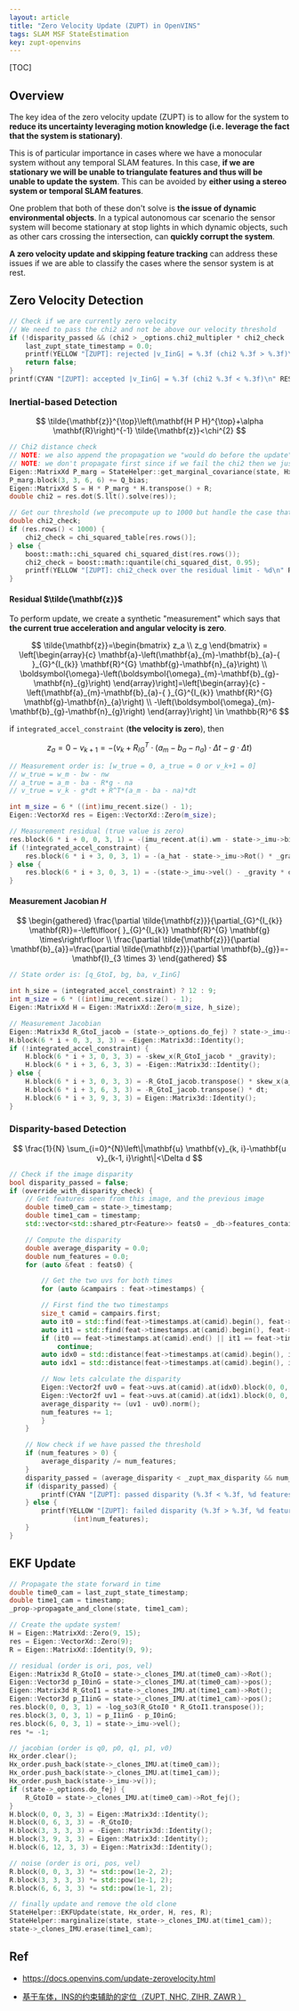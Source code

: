 ```yaml
---
layout: article
title: "Zero Velocity Update (ZUPT) in OpenVINS"
tags: SLAM MSF StateEstimation
key: zupt-openvins
---
```


[TOC]

## Overview

The key idea of the zero velocity update (ZUPT) is to allow for the system to **reduce its uncertainty leveraging motion knowledge (i.e. leverage the fact that the system is stationary)**.

This is of particular importance in cases where we have a monocular system without any temporal SLAM features. In this case, **if we are stationary we will be unable to triangulate features and thus will be unable to update the system**. This can be avoided by **either using a stereo system or temporal SLAM features**.

One problem that both of these don't solve is **the issue of dynamic environmental objects**. In a typical autonomous car scenario the sensor system will become stationary at stop lights in which dynamic objects, such as other cars crossing the intersection, can **quickly corrupt the system**.

**A zero velocity update and skipping feature tracking** can address these issues if we are able to classify the cases where the sensor system is at rest.


## Zero Velocity Detection

```cpp
// Check if we are currently zero velocity
// We need to pass the chi2 and not be above our velocity threshold
if (!disparity_passed && (chi2 > _options.chi2_multipler * chi2_check || state->_imu->vel().norm() > _zupt_max_velocity)) {
    last_zupt_state_timestamp = 0.0;
    printf(YELLOW "[ZUPT]: rejected |v_IinG| = %.3f (chi2 %.3f > %.3f)\n" RESET, state->_imu->vel().norm(), chi2, _options.chi2_multipler * chi2_check);
    return false;
}
printf(CYAN "[ZUPT]: accepted |v_IinG| = %.3f (chi2 %.3f < %.3f)\n" RESET, state->_imu->vel().norm(), chi2, _options.chi2_multipler * chi2_check);
```

### Inertial-based Detection

$$
\tilde{\mathbf{z}}^{\top}\left(\mathbf{H P H}^{\top}+\alpha \mathbf{R}\right)^{-1} \tilde{\mathbf{z}}<\chi^{2}
$$

```cpp
// Chi2 distance check
// NOTE: we also append the propagation we "would do before the update" if this was to be accepted
// NOTE: we don't propagate first since if we fail the chi2 then we just want to return and do normal logic
Eigen::MatrixXd P_marg = StateHelper::get_marginal_covariance(state, Hx_order);
P_marg.block(3, 3, 6, 6) += Q_bias;
Eigen::MatrixXd S = H * P_marg * H.transpose() + R;
double chi2 = res.dot(S.llt().solve(res));

// Get our threshold (we precompute up to 1000 but handle the case that it is more)
double chi2_check;
if (res.rows() < 1000) {
    chi2_check = chi_squared_table[res.rows()];
} else {
    boost::math::chi_squared chi_squared_dist(res.rows());
    chi2_check = boost::math::quantile(chi_squared_dist, 0.95);
    printf(YELLOW "[ZUPT]: chi2_check over the residual limit - %d\n" RESET, (int)res.rows());
}
```

#### Residual $\tilde{\mathbf{z}}$

To perform update, we create a synthetic "measurement" which says that **the current true acceleration and angular velocity is zero**.

$$
\tilde{\mathbf{z}}=\begin{bmatrix} z_a \\ z_g \end{bmatrix} =
\left[\begin{array}{c}
\mathbf{a}-\left(\mathbf{a}_{m}-\mathbf{b}_{a}-{ }_{G}^{I_{k}} \mathbf{R}^{G} \mathbf{g}-\mathbf{n}_{a}\right) \\
\boldsymbol{\omega}-\left(\boldsymbol{\omega}_{m}-\mathbf{b}_{g}-\mathbf{n}_{g}\right)
\end{array}\right]=\left[\begin{array}{c}
-\left(\mathbf{a}_{m}-\mathbf{b}_{a}-{ }_{G}^{I_{k}} \mathbf{R}^{G} \mathbf{g}-\mathbf{n}_{a}\right) \\
-\left(\boldsymbol{\omega}_{m}-\mathbf{b}_{g}-\mathbf{n}_{g}\right)
\end{array}\right]
\in \mathbb{R}^6
$$

if `integrated_accel_constraint` (**the velocity is zero**), then

$$
z_a = 0 - v_{k+1} = - (v_k +  R_{IG}^T \cdot (a_m - b_a - n_a) \cdot \Delta t - g \cdot \Delta t)
$$

```cpp
// Measurement order is: [w_true = 0, a_true = 0 or v_k+1 = 0]
// w_true = w_m - bw - nw
// a_true = a_m - ba - R*g - na
// v_true = v_k - g*dt + R^T*(a_m - ba - na)*dt

int m_size = 6 * ((int)imu_recent.size() - 1);
Eigen::VectorXd res = Eigen::VectorXd::Zero(m_size);

// Measurement residual (true value is zero)
res.block(6 * i + 0, 0, 3, 1) = -(imu_recent.at(i).wm - state->_imu->bias_g());
if (!integrated_accel_constraint) {
    res.block(6 * i + 3, 0, 3, 1) = -(a_hat - state->_imu->Rot() * _gravity);
} else {
    res.block(6 * i + 3, 0, 3, 1) = -(state->_imu->vel() - _gravity * dt + state->_imu->Rot().transpose() * a_hat * dt);
}
```


#### Measurement Jacobian $H$

$$
\begin{gathered}
\frac{\partial \tilde{\mathbf{z}}}{\partial_{G}^{I_{k}} \mathbf{R}}=-\left\lfloor{ }_{G}^{I_{k}} \mathbf{R}^{G} \mathbf{g} \times\right\rfloor \\
\frac{\partial \tilde{\mathbf{z}}}{\partial \mathbf{b}_{a}}=\frac{\partial \tilde{\mathbf{z}}}{\partial \mathbf{b}_{g}}=-\mathbf{I}_{3 \times 3}
\end{gathered}
$$


```cpp
// State order is: [q_GtoI, bg, ba, v_IinG]

int h_size = (integrated_accel_constraint) ? 12 : 9;
int m_size = 6 * ((int)imu_recent.size() - 1);
Eigen::MatrixXd H = Eigen::MatrixXd::Zero(m_size, h_size);

// Measurement Jacobian
Eigen::Matrix3d R_GtoI_jacob = (state->_options.do_fej) ? state->_imu->Rot_fej() : state->_imu->Rot();
H.block(6 * i + 0, 3, 3, 3) = -Eigen::Matrix3d::Identity();
if (!integrated_accel_constraint) {
    H.block(6 * i + 3, 0, 3, 3) = -skew_x(R_GtoI_jacob * _gravity);
    H.block(6 * i + 3, 6, 3, 3) = -Eigen::Matrix3d::Identity();
} else {
    H.block(6 * i + 3, 0, 3, 3) = -R_GtoI_jacob.transpose() * skew_x(a_hat) * dt;
    H.block(6 * i + 3, 6, 3, 3) = -R_GtoI_jacob.transpose() * dt;
    H.block(6 * i + 3, 9, 3, 3) = Eigen::Matrix3d::Identity();
}
```


### Disparity-based Detection

$$
\frac{1}{N} \sum_{i=0}^{N}\left\|\mathbf{u} \mathbf{v}_{k, i}-\mathbf{u v}_{k-1, i}\right\|<\Delta d
$$

```cpp
// Check if the image disparity
bool disparity_passed = false;
if (override_with_disparity_check) {
    // Get features seen from this image, and the previous image
    double time0_cam = state->_timestamp;
    double time1_cam = timestamp;
    std::vector<std::shared_ptr<Feature>> feats0 = _db->features_containing(time0_cam, false, true);

    // Compute the disparity
    double average_disparity = 0.0;
    double num_features = 0.0;
    for (auto &feat : feats0) {

        // Get the two uvs for both times
        for (auto &campairs : feat->timestamps) {

        // First find the two timestamps
        size_t camid = campairs.first;
        auto it0 = std::find(feat->timestamps.at(camid).begin(), feat->timestamps.at(camid).end(), time0_cam);
        auto it1 = std::find(feat->timestamps.at(camid).begin(), feat->timestamps.at(camid).end(), time1_cam);
        if (it0 == feat->timestamps.at(camid).end() || it1 == feat->timestamps.at(camid).end())
            continue;
        auto idx0 = std::distance(feat->timestamps.at(camid).begin(), it0);
        auto idx1 = std::distance(feat->timestamps.at(camid).begin(), it1);

        // Now lets calculate the disparity
        Eigen::Vector2f uv0 = feat->uvs.at(camid).at(idx0).block(0, 0, 2, 1);
        Eigen::Vector2f uv1 = feat->uvs.at(camid).at(idx1).block(0, 0, 2, 1);
        average_disparity += (uv1 - uv0).norm();
        num_features += 1;
        }
    }

    // Now check if we have passed the threshold
    if (num_features > 0) {
        average_disparity /= num_features;
    }
    disparity_passed = (average_disparity < _zupt_max_disparity && num_features > 20);
    if (disparity_passed) {
        printf(CYAN "[ZUPT]: passed disparity (%.3f < %.3f, %d features)\n" RESET, average_disparity, _zupt_max_disparity, (int)num_features);
    } else {
        printf(YELLOW "[ZUPT]: failed disparity (%.3f > %.3f, %d features)\n" RESET, average_disparity, _zupt_max_disparity,
                (int)num_features);
    }
}
```

## EKF Update

```cpp
// Propagate the state forward in time
double time0_cam = last_zupt_state_timestamp;
double time1_cam = timestamp;
_prop->propagate_and_clone(state, time1_cam);

// Create the update system!
H = Eigen::MatrixXd::Zero(9, 15);
res = Eigen::VectorXd::Zero(9);
R = Eigen::MatrixXd::Identity(9, 9);

// residual (order is ori, pos, vel)
Eigen::Matrix3d R_GtoI0 = state->_clones_IMU.at(time0_cam)->Rot();
Eigen::Vector3d p_I0inG = state->_clones_IMU.at(time0_cam)->pos();
Eigen::Matrix3d R_GtoI1 = state->_clones_IMU.at(time1_cam)->Rot();
Eigen::Vector3d p_I1inG = state->_clones_IMU.at(time1_cam)->pos();
res.block(0, 0, 3, 1) = -log_so3(R_GtoI0 * R_GtoI1.transpose());
res.block(3, 0, 3, 1) = p_I1inG - p_I0inG;
res.block(6, 0, 3, 1) = state->_imu->vel();
res *= -1;

// jacobian (order is q0, p0, q1, p1, v0)
Hx_order.clear();
Hx_order.push_back(state->_clones_IMU.at(time0_cam));
Hx_order.push_back(state->_clones_IMU.at(time1_cam));
Hx_order.push_back(state->_imu->v());
if (state->_options.do_fej) {
    R_GtoI0 = state->_clones_IMU.at(time0_cam)->Rot_fej();
}
H.block(0, 0, 3, 3) = Eigen::Matrix3d::Identity();
H.block(0, 6, 3, 3) = -R_GtoI0;
H.block(3, 3, 3, 3) = -Eigen::Matrix3d::Identity();
H.block(3, 9, 3, 3) = Eigen::Matrix3d::Identity();
H.block(6, 12, 3, 3) = Eigen::Matrix3d::Identity();

// noise (order is ori, pos, vel)
R.block(0, 0, 3, 3) *= std::pow(1e-2, 2);
R.block(3, 3, 3, 3) *= std::pow(1e-1, 2);
R.block(6, 6, 3, 3) *= std::pow(1e-1, 2);

// finally update and remove the old clone
StateHelper::EKFUpdate(state, Hx_order, H, res, R);
StateHelper::marginalize(state, state->_clones_IMU.at(time1_cam));
state->_clones_IMU.erase(time1_cam);
```

## Ref

* https://docs.openvins.com/update-zerovelocity.html

* [基于车体，INS的约束辅助的定位（ZUPT, NHC, ZIHR, ZAWR ）](https://zhuanlan.zhihu.com/p/115529319)